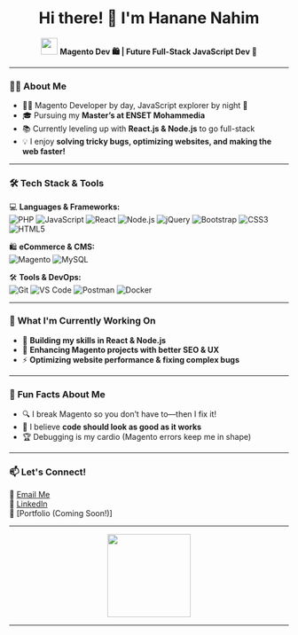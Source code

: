 <h1 align="center">Hi there! 👋 I'm Hanane Nahim</h1>

<p align="center">
  <img src="https://media.giphy.com/media/hvRJCLFzcasrR4ia7z/giphy.gif" width="30px"/>
  <b> Magento Dev 🛍 | Future Full-Stack JavaScript Dev 🚀</b>
</p>

---

### 🦸‍♀️ **About Me**
- 👩‍💻 Magento Developer by day, JavaScript explorer by night 🌙
-  🎓 Pursuing my **Master’s at ENSET Mohammedia**  
- 📚 Currently leveling up with **React.js & Node.js** to go full-stack  
- 💡 I enjoy **solving tricky bugs, optimizing websites, and making the web faster!**  

---

### 🛠 **Tech Stack & Tools**  

💻 **Languages & Frameworks:**  
![PHP](https://img.shields.io/badge/PHP-777BB4?style=for-the-badge&logo=php&logoColor=white)
![JavaScript](https://img.shields.io/badge/JavaScript-F7DF1E?style=for-the-badge&logo=javascript&logoColor=black)
![React](https://img.shields.io/badge/React-61DAFB?style=for-the-badge&logo=react&logoColor=black)
![Node.js](https://img.shields.io/badge/Node.js-339933?style=for-the-badge&logo=nodedotjs&logoColor=white)
![jQuery](https://img.shields.io/badge/jQuery-0769AD?style=for-the-badge&logo=jquery&logoColor=white)
![Bootstrap](https://img.shields.io/badge/Bootstrap-563D7C?style=for-the-badge&logo=bootstrap&logoColor=white)
![CSS3](https://img.shields.io/badge/CSS3-1572B6?style=for-the-badge&logo=css3&logoColor=white)
![HTML5](https://img.shields.io/badge/HTML5-E34F26?style=for-the-badge&logo=html5&logoColor=white)

🛍 **eCommerce & CMS:**  
![Magento](https://img.shields.io/badge/Magento-EE672F?style=for-the-badge&logo=magento&logoColor=white)
![MySQL](https://img.shields.io/badge/MySQL-4479A1?style=for-the-badge&logo=mysql&logoColor=white)

🛠 **Tools & DevOps:**  
![Git](https://img.shields.io/badge/Git-F05032?style=for-the-badge&logo=git&logoColor=white)
![VS Code](https://img.shields.io/badge/VS%20Code-007ACC?style=for-the-badge&logo=visual-studio-code&logoColor=white)
![Postman](https://img.shields.io/badge/Postman-FF6C37?style=for-the-badge&logo=postman&logoColor=white)
![Docker](https://img.shields.io/badge/Docker-2496ED?style=for-the-badge&logo=docker&logoColor=white)

---

### 🎯 **What I'm Currently Working On**
- 🚀 **Building my skills in React & Node.js**  
- 🛒 **Enhancing Magento projects with better SEO & UX**  
- ⚡ **Optimizing website performance & fixing complex bugs**  

---

### 🌱 **Fun Facts About Me**
- 🔍 I break Magento so you don’t have to—then I fix it!  
- 🎨 I believe **code should look as good as it works**  
- 🏆 Debugging is my cardio (Magento errors keep me in shape)  

---

### 📫 **Let's Connect!**
📧 [Email Me](hanane.nahim@gmail.com)  
💼 [LinkedIn]( )  
🚀 [Portfolio (Coming Soon!)] 

---

<p align="center">
  <img src="https://media.giphy.com/media/SWoSkN6DxTszqIKEqv/giphy.gif" width="150px">
</p>

---
